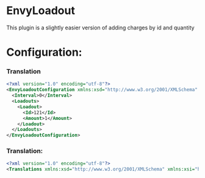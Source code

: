 # EnvyLoadout

This plugin is a slightly easier version of adding charges by id and quantity

# Configuration: 

### Translation
```xml
<?xml version="1.0" encoding="utf-8"?>
<EnvyLoadoutConfiguration xmlns:xsd="http://www.w3.org/2001/XMLSchema" xmlns:xsi="http://www.w3.org/2001/XMLSchema-instance">
  <Interval>0</Interval>
  <Loadouts>
    <Loadout>
      <Id>121</Id>
      <Amount>1</Amount>
    </Loadout>
  </Loadouts>
</EnvyLoadoutConfiguration>
```
### Translation:

```xml
<?xml version="1.0" encoding="utf-8"?>
<Translations xmlns:xsd="http://www.w3.org/2001/XMLSchema" xmlns:xsi="http://www.w3.org/2001/XMLSchema-instance" />
```
